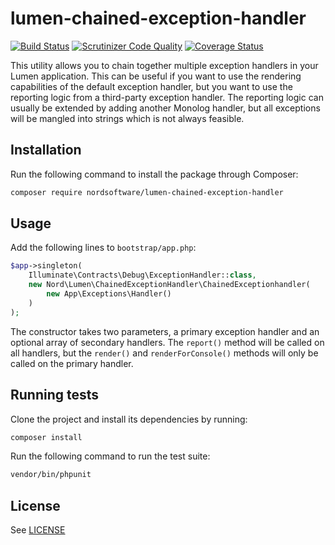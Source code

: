 # lumen-chained-exception-handler

[![Build Status](https://travis-ci.org/nordsoftware/lumen-chained-exception-handler.svg?branch=travis)](https://travis-ci.org/nordsoftware/lumen-chained-exception-handler)
[![Scrutinizer Code Quality](https://scrutinizer-ci.com/g/nordsoftware/lumen-chained-exception-handler/badges/quality-score.png?b=master)](https://scrutinizer-ci.com/g/nordsoftware/lumen-chained-exception-handler/?branch=master)
[![Coverage Status](https://coveralls.io/repos/github/nordsoftware/lumen-chained-exception-handler/badge.svg?branch=travis)](https://coveralls.io/github/nordsoftware/lumen-chained-exception-handler?branch=travis)

This utility allows you to chain together multiple exception handlers in your Lumen application. This can be useful if 
you want to use the rendering capabilities of the default exception handler, but you want to use the reporting logic 
from a third-party exception handler. The reporting logic can usually be extended by adding another Monolog handler, 
but all exceptions will be mangled into strings which is not always feasible.

## Installation

Run the following command to install the package through Composer:

```sh
composer require nordsoftware/lumen-chained-exception-handler
```

## Usage

Add the following lines to ```bootstrap/app.php```:

```php
$app->singleton(
    Illuminate\Contracts\Debug\ExceptionHandler::class,
    new Nord\Lumen\ChainedExceptionHandler\ChainedExceptionhandler(
        new App\Exceptions\Handler()
    )
);
```

The constructor takes two parameters, a primary exception handler and an optional array of secondary handlers. The 
`report()` method will be called on all handlers, but the `render()` and `renderForConsole()` methods will only be 
called on the primary handler.

## Running tests

Clone the project and install its dependencies by running:

```sh
composer install
```

Run the following command to run the test suite:

```sh
vendor/bin/phpunit
```

## License

See [LICENSE](LICENSE)
